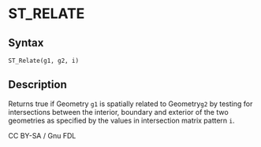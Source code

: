 
# ST_RELATE

## Syntax


```
ST_Relate(g1, g2, i)
```

## Description


Returns true if Geometry `g1` is spatially related to Geometry`g2` by testing for intersections between the interior, boundary and exterior of the two geometries as specified by the values in intersection matrix pattern `i`.


CC BY-SA / Gnu FDL

